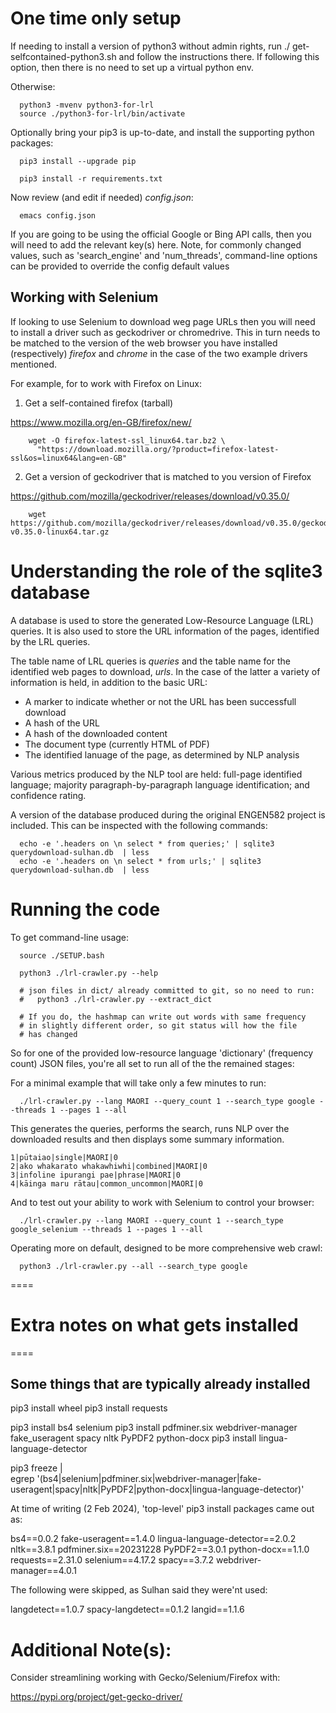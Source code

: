 
# One time only setup

If needing to install a version of python3 without admin rights,
run ./ get-selfcontained-python3.sh and follow the instructions there.
If following this option, then there is no need to set up a virtual
python env.

Otherwise:

```
  python3 -mvenv python3-for-lrl
  source ./python3-for-lrl/bin/activate
```

Optionally bring your pip3 is up-to-date, and install the
supporting python packages:

```
  pip3 install --upgrade pip

  pip3 install -r requirements.txt
```

Now review (and edit if needed) _config.json_:
```
  emacs config.json
```

If you are going to be using the official Google or Bing API calls,
then you will need to add the relevant key(s) here.  Note, for
commonly changed values, such as 'search_engine' and 'num_threads',
command-line options can be provided to override the config default
values

## Working with Selenium

If looking to use Selenium to download weg page URLs then you will
need to install a driver such as geckodriver or chromedrive.
This in turn needs to be matched to the version of the web browser
you have installed (respectively) _firefox_ and _chrome_ in
the case of the two example drivers mentioned.

For example, for to work with Firefox on Linux:

1. Get a self-contained firefox (tarball)

  https://www.mozilla.org/en-GB/firefox/new/
```
    wget -O firefox-latest-ssl_linux64.tar.bz2 \
      "https://download.mozilla.org/?product=firefox-latest-ssl&os=linux64&lang=en-GB"
```

2. Get a version of geckodriver that is matched to you version of Firefox


  https://github.com/mozilla/geckodriver/releases/download/v0.35.0/
``` 
    wget https://github.com/mozilla/geckodriver/releases/download/v0.35.0/geckodriver-v0.35.0-linux64.tar.gz
```

# Understanding the role of the sqlite3 database

A database is used to store the generated Low-Resource Language (LRL)
queries.  It is also used to store the URL information of the
pages, identified by the LRL queries.

The table name of LRL queries is _queries_ and the table name for the
identified web pages to download, _urls_.  In the case of the latter
a variety of information is held, in addition to the basic URL:

  * A marker to indicate whether or not the URL has been successfull download
  * A hash of the URL
  * A hash of the downloaded content
  * The document type (currently HTML of PDF)
  * The identified lanuage of the page, as determined by NLP analysis

Various metrics produced by the NLP tool are held:
full-page identified language; majority paragraph-by-paragraph language
identification; and confidence rating.

A version of the database produced during the original ENGEN582 project
is included.  This can be inspected with the following commands:

```
  echo -e '.headers on \n select * from queries;' | sqlite3 querydownload-sulhan.db  | less
  echo -e '.headers on \n select * from urls;' | sqlite3 querydownload-sulhan.db  | less
```    

# Running the code

To get command-line usage:

```
  source ./SETUP.bash

  python3 ./lrl-crawler.py --help
```

```
  # json files in dict/ already committed to git, so no need to run:
  #   python3 ./lrl-crawler.py --extract_dict

  # If you do, the hashmap can write out words with same frequency
  # in slightly different order, so git status will how the file
  # has changed
```


So for one of the provided low-resource language 'dictionary' (frequency count)
JSON files, you're all set to run all of the the remained stages:

For a minimal example that will take only a few minutes to run:

```
  ./lrl-crawler.py --lang MAORI --query_count 1 --search_type google --threads 1 --pages 1 --all
```

This generates the queries, performs the search, runs NLP over the downloaded
results and then displays some summary information.


```
1|pūtaiao|single|MAORI|0
2|ako whakarato whakawhiwhi|combined|MAORI|0
3|infoline ipurangi pae|phrase|MAORI|0
4|kāinga maru rātau|common_uncommon|MAORI|0
```


And to test out your ability to work with Selenium to control your browser:

```
  ./lrl-crawler.py --lang MAORI --query_count 1 --search_type google_selenium --threads 1 --pages 1 --all
```

Operating more on default, designed to be more comprehensive web crawl:

```
  python3 ./lrl-crawler.py --all --search_type google
```


====
# Extra notes on what gets installed
====

## Some things that are typically already installed
pip3 install wheel
pip3 install requests

pip3 install bs4 selenium
pip3 install pdfminer.six webdriver-manager fake_useragent spacy nltk PyPDF2 python-docx 
pip3 install lingua-language-detector

pip3 freeze | \
    egrep '(bs4|selenium|pdfminer.six|webdriver-manager|fake-useragent|spacy|nltk|PyPDF2|python-docx|lingua-language-detector)'


At time of writing (2 Feb 2024), 'top-level' pip3 install packages came out as:

  bs4==0.0.2
  fake-useragent==1.4.0
  lingua-language-detector==2.0.2
  nltk==3.8.1
  pdfminer.six==20231228
  PyPDF2==3.0.1
  python-docx==1.1.0
  requests==2.31.0
  selenium==4.17.2
  spacy==3.7.2
  webdriver-manager==4.0.1

The following were skipped, as Sulhan said they were'nt used:

langdetect==1.0.7
spacy-langdetect==0.1.2
langid==1.1.6


# Additional Note(s):

Consider streamlining working with Gecko/Selenium/Firefox with:

  https://pypi.org/project/get-gecko-driver/
